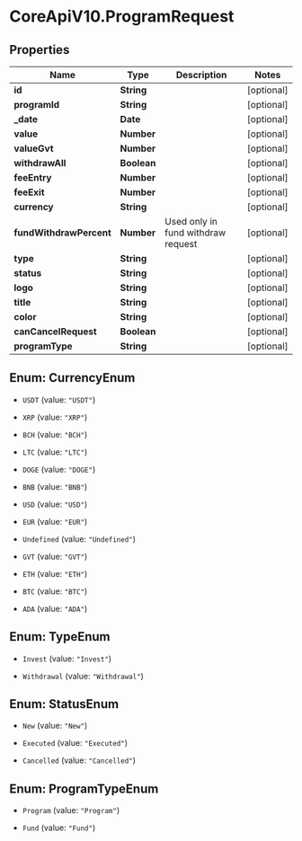 # CoreApiV10.ProgramRequest

## Properties
Name | Type | Description | Notes
------------ | ------------- | ------------- | -------------
**id** | **String** |  | [optional] 
**programId** | **String** |  | [optional] 
**_date** | **Date** |  | [optional] 
**value** | **Number** |  | [optional] 
**valueGvt** | **Number** |  | [optional] 
**withdrawAll** | **Boolean** |  | [optional] 
**feeEntry** | **Number** |  | [optional] 
**feeExit** | **Number** |  | [optional] 
**currency** | **String** |  | [optional] 
**fundWithdrawPercent** | **Number** | Used only in fund withdraw request | [optional] 
**type** | **String** |  | [optional] 
**status** | **String** |  | [optional] 
**logo** | **String** |  | [optional] 
**title** | **String** |  | [optional] 
**color** | **String** |  | [optional] 
**canCancelRequest** | **Boolean** |  | [optional] 
**programType** | **String** |  | [optional] 


<a name="CurrencyEnum"></a>
## Enum: CurrencyEnum


* `USDT` (value: `"USDT"`)

* `XRP` (value: `"XRP"`)

* `BCH` (value: `"BCH"`)

* `LTC` (value: `"LTC"`)

* `DOGE` (value: `"DOGE"`)

* `BNB` (value: `"BNB"`)

* `USD` (value: `"USD"`)

* `EUR` (value: `"EUR"`)

* `Undefined` (value: `"Undefined"`)

* `GVT` (value: `"GVT"`)

* `ETH` (value: `"ETH"`)

* `BTC` (value: `"BTC"`)

* `ADA` (value: `"ADA"`)




<a name="TypeEnum"></a>
## Enum: TypeEnum


* `Invest` (value: `"Invest"`)

* `Withdrawal` (value: `"Withdrawal"`)




<a name="StatusEnum"></a>
## Enum: StatusEnum


* `New` (value: `"New"`)

* `Executed` (value: `"Executed"`)

* `Cancelled` (value: `"Cancelled"`)




<a name="ProgramTypeEnum"></a>
## Enum: ProgramTypeEnum


* `Program` (value: `"Program"`)

* `Fund` (value: `"Fund"`)




